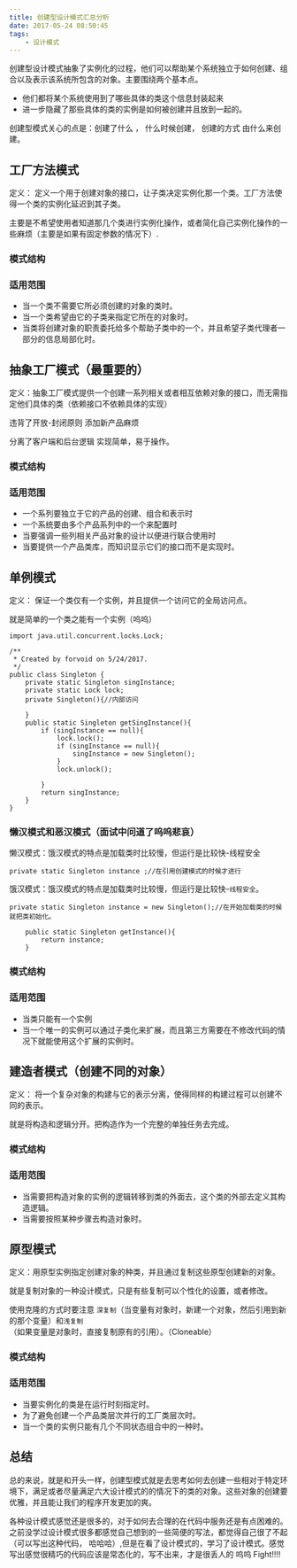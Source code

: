 ```yaml
---
title: 创建型设计模式汇总分析
date: 2017-05-24 08:50:45
tags:
	- 设计模式
---
```

创建型设计模式抽象了实例化的过程，他们可以帮助某个系统独立于如何创建、组合以及表示该系统所包含的对象。主要围绕两个基本点。
* 他们都将某个系统使用到了哪些具体的类这个信息封装起来
* 进一步隐藏了那些具体的类的实例是如何被创建并且放到一起的。

<!--more-->
创建型模式关心的点是：创建了什么 ， 什么时候创建， 创建的方式 由什么来创建。
## 工厂方法模式
定义： 定义一个用于创建对象的接口，让子类决定实例化那一个类。工厂方法使得一个类的实例化延迟到其子类。

主要是不希望使用者知道那几个类进行实例化操作，或者简化自己实例化操作的一些麻烦（主要是如果有固定参数的情况下）.
### 模式结构
### 适用范围
* 当一个类不需要它所必须创建的对象的类时。
* 当一个类希望由它的子类来指定它所在的对象时。
* 当类将创建对象的职责委托给多个帮助子类中的一个，并且希望子类代理者一部分的信息局部化时。


## 抽象工厂模式（最重要的）
定义：抽象工厂模式提供一个创建一系列相关或者相互依赖对象的接口，而无需指定他们具体的类（依赖接口不依赖具体的实现）

违背了开放-封闭原则 添加新产品麻烦

分离了客户端和后台逻辑 实现简单，易于操作。
### 模式结构
### 适用范围
* 一个系列要独立于它的产品的创建、组合和表示时
* 一个系统要由多个产品系列中的一个来配置时
* 当要强调一些列相关产品对象的设计以便进行联合使用时
* 当要提供一个产品类库，而知识显示它们的接口而不是实现时。


## 单例模式
定义： 保证一个类仅有一个实例，并且提供一个访问它的全局访问点。

就是简单的一个类之能有一个实例（呜呜）

```
import java.util.concurrent.locks.Lock;

/**
 * Created by forvoid on 5/24/2017.
 */
public class Singleton {
    private static Singleton singInstance;
    private static Lock lock;
    private Singleton(){//内部访问

    }
    public static Singleton getSingInstance(){
        if (singInstance == null){
            lock.lock();
            if (singInstance == null){
                singInstance = new Singleton();
            }
            lock.unlock();

        }
        return singInstance;
    }
}

```
### 懒汉模式和恶汉模式（面试中问道了呜呜悲哀）
懒汉模式：饿汉模式的特点是加载类时比较慢，但运行是比较快-线程安全
```
private static Singleton instance ;//在引用创建模式的时候才进行
```
饿汉模式：饿汉模式的特点是加载类时比较慢，但运行是比较快-`线程安全`。
```
private static Singleton instance = new Singleton();//在开始加载类的时候就把类初始化。
	
	public static Singleton getInstance(){
		return instance;
	}

```
### 模式结构
### 适用范围
* 当类只能有一个实例
* 当一个唯一的实例可以通过子类化来扩展，而且第三方需要在不修改代码的情况下就能使用这个扩展的实例时。


## 建造者模式（创建不同的对象）
定义： 将一个复杂对象的构建与它的表示分离，使得同样的构建过程可以创建不同的表示。

就是将构造和逻辑分开。把构造作为一个完整的单独任务去完成。
### 模式结构
### 适用范围
* 当需要把构造对象的实例的逻辑转移到类的外面去，这个类的外部去定义其构造逻辑。
* 当需要按照某种步骤去构造对象时。


## 原型模式
定义：用原型实例指定创建对象的种类，并且通过复制这些原型创建新的对象。

就是复制对象的一种设计模式，只是有些复制可以个性化的设置，或者修改。

使用克隆的方式时要注意 `深复制`（当变量有对象时，新建一个对象，然后引用到新的那个变量）和`浅复制`（如果变量是对象时，直接复制原有的引用）。（Cloneable）
### 模式结构
### 适用范围
* 当要实例化的类是在运行时刻指定时。
* 为了避免创建一个产品类层次并行的工厂类层次时。
* 当一个类的实例只能有几个不同状态组合中的一种时。


## 总结
总的来说，就是和开头一样，创建型模式就是去思考如何去创建一些相对于特定环境下，满足或者尽量满足六大设计模式的的情况下的类的对象。这些对象的创建要优雅，并且能让我们的程序开发更加的爽。

各种设计模式感觉还是很多的，对于如何去合理的在代码中服务还是有点困难的。之前没学过设计模式很多都感觉自己想到的一些简便的写法，都觉得自己很了不起（可以写出这种代码， 哈哈哈）,但是在看了设计模式的，学习了设计模式。感觉写出感觉很精巧的代码应该是常态化的，写不出来，才是很丢人的 呜呜 Fight!!!!
